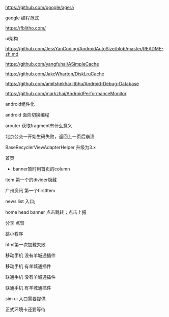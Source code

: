 https://github.com/google/agera

google 编程范式

https://fblitho.com/

ui架构

https://github.com/JessYanCoding/AndroidAutoSize/blob/master/README-zh.md



https://github.com/yangfuhai/ASimpleCache

https://github.com/JakeWharton/DiskLruCache

https://github.com/amitshekhariitbhu/Android-Debug-Database

https://github.com/markzhai/AndroidPerformanceMonitor



android组件化

android 面向切换编程

arouter 获取fragment有什么意义

北京公交一开始生码失败，返回上一页后崩溃

BaseRecyclerViewAdapterHelper 升级为3.x



首页

+ banner暂时用首页的column



item 第一个的divider隐藏

广州资讯 第一个firstItem

news list 入口;

 home head banner 点击跳转；点击上报

分享 点赞

跳小程序

html第一次加载失败



移动手机 没有羊城通插件

移动手机 有羊城通插件

联通手机 没有羊城通插件

联通手机 有羊城通插件

sim ui 入口需要提供

正式环境卡还要等待
